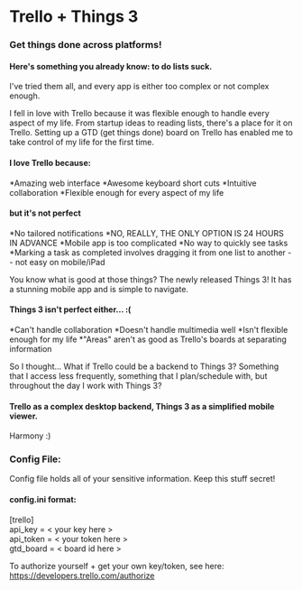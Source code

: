 Trello + Things 3
=================
### Get things done across platforms! ###

#### Here's something you already know: to do lists suck. ####

I've tried them all, and every app is either too complex or not complex enough.

I fell in love with Trello because it was flexible enough to handle every aspect of my life. From startup ideas to
reading lists, there's a place for it on Trello. Setting up a GTD (get things done) board on Trello has enabled me to
take control of my life for the first time.

#### I love Trello because: ####

*Amazing web interface
*Awesome keyboard short cuts
*Intuitive collaboration
*Flexible enough for every aspect of my life

#### but it's not perfect ####

*No tailored notifications
*NO, REALLY, THE ONLY OPTION IS 24 HOURS IN ADVANCE
*Mobile app is too complicated
*No way to quickly see tasks
*Marking a task as completed involves dragging it from one list to another -- not easy on mobile/iPad

You know what is good at those things? The newly released Things 3! It has a stunning mobile app and is simple to navigate.

#### Things 3 isn't perfect either... :( ####

*Can't handle collaboration
*Doesn't handle multimedia well
*Isn't flexible enough for my life
*"Areas" aren't as good as Trello's boards at separating information

So I thought... What if Trello could be a backend to Things 3? Something that I access less frequently, something that
I plan/schedule with, but throughout the day I work with Things 3?

#### Trello as a complex desktop backend, Things 3 as a simplified mobile viewer. ####

Harmony :)

### Config File: ###

Config file holds all of your sensitive information. Keep this stuff secret!

#### config.ini format: ####

[trello]<br />
api_key =  < your key here > <br />
api_token = < your token here > <br />
gtd_board = < board id here > <br />

To authorize yourself + get your own key/token, see here: https://developers.trello.com/authorize